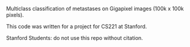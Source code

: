 Multiclass classification of metastases on Gigapixel images (100k x 100k pixels).

This code was written for a project for CS221 at Stanford.

Stanford Students: do not use this repo without citation.
